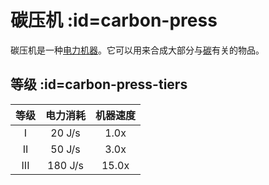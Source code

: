 # 碳压机 :id=carbon-press

碳压机是一种[电力机器](/Electric-Machines#machines)。它可以用来合成大部分与[碳](/Carbon)有关的物品。

## 等级 :id=carbon-press-tiers

| 等级 | 电力消耗  | 机器速度 |
| :--: | :-----: | :--------------: |
| I    | 20 J/s  | 1.0x             |
| II   | 50 J/s  | 3.0x             |
| III  | 180 J/s | 15.0x            |

